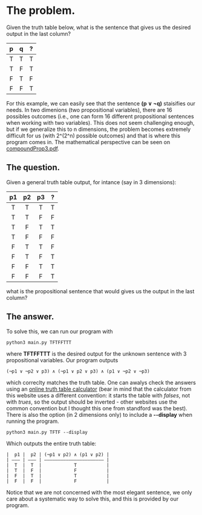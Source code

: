 # The problem. 
Given the truth table below, what is the sentence that gives us the desired output in the last column?

|  p  |  q  |  ?  |  
| :---: | :---: | :---: |  
|  T  |  T  |  T  |  
|  T  |  F  |  T  |  
|  F  |  T  |  F  |  
|  F  |  F  |  T  |  

For this example, we can easily see that the sentence **(p ∨ ¬q)** staisifies our needs. In two dimenions (two propositional variables),
there are 16 possibles outcomes (i.e., one can form 16 different propositional sentences when working with two variables). This does not seem challenging enough, but if we generalize this to n dimensions, the problem becomes extremely difficult for us (with 2^(2^n) possible outcomes) and that is where this program comes in. The mathematical perspective can be seen on [compoundProp3.pdf](/compoundProp3.pdf). 

## The question.
Given a general truth table output, for intance (say in 3 dimensions):

|  p1  |  p2  |  p3  |  ?  |
| :----: | :----: | :----: | :---: |
|  T   |  T   |  T   |  T  |
|  T   |  T   |  F   |  F  |
|  T   |  F   |  T   |  T  |
|  T   |  F   |  F   |  F  |
|  F   |  T   |  T   |  F  |
|  F   |  T   |  F   |  T  |
|  F   |  F   |  T   |  T  |
|  F   |  F   |  F   |  T  |

what is the propositional sentence that would gives us the output in the last column?

## The answer.
To solve this, we can run our program with 
```
python3 main.py TFTFFTTT
```
where **TFTFFTTT** is the desired output for the unknown sentence with 3 propositional variables. Our program outputs
```
(¬p1 ∨ ¬p2 ∨ p3) ∧ (¬p1 ∨ p2 ∨ p3) ∧ (p1 ∨ ¬p2 ∨ ¬p3)
```
which correclty matches the truth table. One can awalys check the answers using an [online truth table calculator](https://web.stanford.edu/class/cs103/tools/truth-table-tool/) (bear in mind that the calculator from this website uses a different convention: 
it starts the table with _falses_, not with _trues_, so the output should be inverted - other websites use the common convention but I thought this one from standford was the best).
There is also the option (in 2 dimensions only) to include
a **--display** when running the program. 
```
python3 main.py TFTF --display
```
Which outputs the entire truth table:
```
|  p1 |  p2 | (¬p1 ∨ p2) ∧ (p1 ∨ p2) | 
| ––– | ––– | –––––––––––––––––––––– | 
|  T  |  T  |            T           | 
|  T  |  F  |            F           | 
|  F  |  T  |            T           | 
|  F  |  F  |            F           | 
```
Notice that we are not concerned with the most elegant sentence, we only care about a systematic way to solve this, 
and this is provided by our program. 






